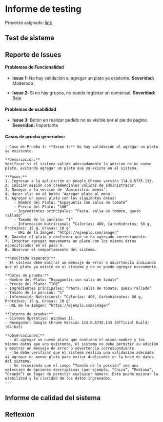 # Informe de testing 
Proyecto asignado: [link](https://github.com/ORT-FIS-2023S1/obligatorio-techera-campopiano-franceschini/tree/main)

## Test de sistema
## Reporte de Issues
  #### Problemas de Funcionalidad
  - **Issue 1:** No hay validación al agregar un plato ya existente.
    **Severidad:** Moderado

  - **Issue 2:** Si no hay grupos, no puedo registrar un comensal.
    **Severidad:** Baja
  
  #### Problemas de usabilidad
  - **Issue 3:** Botón en realizar pedido no es visible por el pie de página.
  **Severidad:** Importante

  #### Casos de prueba generados:

    - Caso de Prueba 1: **Issue 1:** No hay validación al agregar un plato ya existente.

    **Descripción:**
    Verificar si el sistema valida adecuadamente la adición de un nuevo plato, evitando agregar un plato que ya existe en el sistema.

    **Pasos:**
    1. Ingresar a la aplicación en Google Chrome versión 114.0.5735.133.
    2. Iniciar sesión con credenciales válidas de administrador.
    3. Navegar a la sección de ‘Administrar menús’.
    4. Hacer clic en el botón ‘Agregar plato al menú’.
    5. Agregar un nuevo plato con los siguientes datos:
        - Nombre del Plato: “Espaguetis con salsa de tomate”
        - Precio del Plato: “100”
        - Ingredientes principales: “Pasta, salsa de tomate, queso rallado”
        - Tamaño de la porción: “1”
        - Información Nutricional: “Calorías: 400, Carbohidratos: 50 g, Proteínas: 15 g, Grasas: 10 g”
        - URL de la Imagen: “https://ejemplo.com/imagen”
    6. Guardar el plato y confirmar que se ha agregado correctamente.
    7. Intentar agregar nuevamente un plato con los mismos datos especificados en el paso 4.
    8. Observar el comportamiento del sistema.
  
    **Resultado esperado:**
    - El sistema debe mostrar un mensaje de error o advertencia indicando que el plato ya existe en el sistema y no se puede agregar nuevamente.

    **Datos de prueba:**
    - Nombre del Plato: “Espaguetis con salsa de tomate”
    - Precio del Plato: “100”
    - Ingredientes principales: “Pasta, salsa de tomate, queso rallado”
    - Tamaño de la porción: “1”
    - Información Nutricional: “Calorías: 400, Carbohidratos: 50 g, Proteínas: 15 g, Grasas: 10 g”
    - URL de la Imagen: “https://ejemplo.com/imagen”

    **Entorno de prueba:**
    - Sistema Operativo: Windows 11
    - Navegador: Google Chrome Versión 114.0.5735.133 (Official Build) (64-bit)

    **Observaciones:**
      - Al agregar un nuevo plato que contiene el mismo nombre y los mismos datos que uno existente, el sistema no debe permitir su adición y mostrar un mensaje de error o advertencia correspondiente.
      - Se debe verificar que el sistema realiza una validación adecuada al agregar un nuevo plato para evitar duplicados en la base de datos del sistema.
      - Se recomienda que el campo “Tamaño de la porción” sea una selección de opciones descriptivas (por ejemplo, “Chica”, “Mediana”, “Grande”) en lugar de permitir cualquier número. Esto puede mejorar la usabilidad y la claridad de los datos ingresados.
    ---
   
## Informe de calidad del sistema

## Reflexión